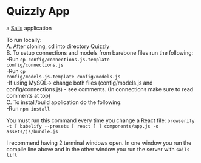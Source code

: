 # Quizzly App

a [Sails](http://sailsjs.org) application

To run locally:<br/>
A. After cloning, cd into directory Quizzly<br/>
B. To setup connections and models from barebone files run the following:<br/>
-Run <code>cp config/connections.js.template config/connections.js</code><br/>
-Run <code>cp config/models.js.template config/models.js</code><br/>
-If using MySQL-> change both files (config/models.js and config/connections.js) - see comments. (In connections make sure to read comments at top) <br/>
C. To install/build application do the following: </br>
-Run <code>npm install</code><br/>


You must run this command every time you change a React file: `browserify -t [ babelify --presets [ react ] ] components/app.js -o assets/js/bundle.js`

I recommend having 2 terminal windows open.  In one window you run the compile line above and in the other window you run the server with `sails lift`

